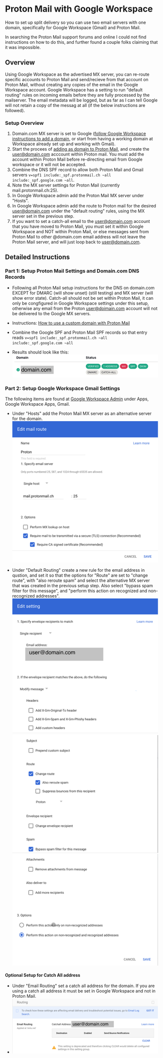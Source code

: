 # Proton Mail with Google Workspace
How to set up split delivery so you can use two email servers with one domain, specifically for Google Workspace (Gmail) and Proton Mail.

In searching the Proton Mail support forums and online I could not find instructions on how to do this, and further found a couple folks claiming that it was impossible. 

## Overview

Using Google Workspace as the advertised MX server, you can re-route specific accounts to Proton Mail and send/recieve from that account on Proton Mail, without creating any copies of the email in the Google Workspace account. Google Workspace has a setting to run "default routing" rules on incoming emails before they are fully processed by the mailserver. The email metadata will be logged, but as far as I can tell Google will not retain a copy of the messag at all (if the below instructions are followed).

### Setup Overview
1) Domain.com MX server is set to Google ([follow Google Workspace instructions to add a domain](https://support.google.com/a/answer/7502379?product_name=UnuFlow&hl=en&visit_id=638730817709681273-622307060&rd=1&src=supportwidget0&hl=en), or start from having a working domain at Workspace already set up and working with Gmail).
2) Start the procees of [adding as domain to Proton Mail](https://proton.me/support/custom-domain), and create the user@domain.com acccount within Proton mail. You must add the account within Proton Mail before re-directing email from Google workspace or it will not be accepted.
3) Combine the DNS SPF record to allow both Proton Mail and Gmail servers <code>v=spf1 include:_spf.protonmail.ch ~all include:_spf.google.com ~all</code>.
4) Note the MX server settings for Proton Mail (currently mail.protonmail.ch:25).
5) In Google Workspace admin add the Proton Mail MX server under "Hosts".
6) In Google Workspace admin add the route to Proton mail for the desired user@domain.com under the "default routing" rules, using the MX server set in the previous step.
7) If you want to set a catch-all email to the user@domain.com account that you have moved to Proton Mail, you must set it within Google Workspace and NOT within Proton Mail, or else messages sent from Proton Mail to other @domain.com email address will not leave the Proton Mail server, and will just loop back to user@domain.com.


## Detailed Instructions

### Part 1: Setup Proton Mail Settings and Domain.com DNS Records

- Following all Proton Mail setup instructions for the DNS on domain.com EXCEPT for DMARC (will show unset) (still testing) and MX server (will show error state). Catch-all should not be set within Proton Mail, it can only be congfigured in Google Workspace settings under this setup, otherwise any email from the Proton user@doimain.com account will not be delivered to the Google MX servers. 

- Instructions: [How to use a custom domain with Proton Mail](https://proton.me/support/custom-domain)

- Combine the Google SPF and Proton Mail SPF records so that entry reads <code>v=spf1 include:_spf.protonmail.ch ~all include:_spf.google.com ~all</code>

- Results should look like this:
![image showing proton mail configuration with all items except DMARC (unset) and MX server (error status) configured green](https://github.com/nicholasgcotton/Proton-Mail-with-Google-Workspace/blob/main/screenshots/Proton%20Mail%20Domain%20Settings.png)


### Part 2: Setup Google Workspace Gmail Settings

The following items are found at [Google Workspace Admin](https://admin.google.com) under Apps, Google Workspace Apps, Gmail.

- Under "Hosts" add the Proton Mail MX server as an alternative server for the domain.
![Google hosts settings showing proton mail mx server: mail.protonmail.ch, port 25, require TLS yes, require certificate yes](https://github.com/nicholasgcotton/Proton-Mail-with-Google-Workspace/blob/main/screenshots/Google%20Hosts%20Settings%20for%20Proton%20Mail.png)

- Under "Default Routing" create a new rule for the email address in qustion, and set it so that the options for "Route" are set to "change route", with "also reroute spam" and select the alternative MX server that was created in the previous setup step. Also select "bypass spam filter for this message", and "perform this action on recognized and non-recognized addresses". ![Google Workspace "Default Routing" setup as described in the previous paragraph](https://github.com/nicholasgcotton/Proton-Mail-with-Google-Workspace/blob/main/screenshots/Google%20User%20Routing%20Part%201.png)
![Google Workspace "Default Routing" setup as described in the previous paragraph](https://github.com/nicholasgcotton/Proton-Mail-with-Google-Workspace/blob/main/screenshots/Google%20User%20Routing%20Part%202.png)
![Google Workspace "Default Routing" setup as described in the previous paragraph](https://github.com/nicholasgcotton/Proton-Mail-with-Google-Workspace/blob/main/screenshots/Google%20User%20Routing%20Part%203.png)

#### Optional Setup for Catch All address
- Under "Email Routing" set a catch all address for the domain. If you are using a catch all address it must be set in Google Workspace and not in Proton Mail.
- ![Google Email routing settings showing "user@domain.com" as the catch all address for the domain](https://github.com/nicholasgcotton/Proton-Mail-with-Google-Workspace/blob/main/screenshots/Google%20Email%20Routing%20Catch%20All.png)
